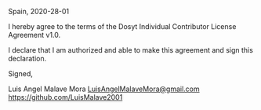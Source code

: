 Spain, 2020-28-01

I hereby agree to the terms of the Dosyt Individual Contributor License
Agreement v1.0.

I declare that I am authorized and able to make this agreement and sign this
declaration.

Signed,

Luis Angel Malave Mora LuisAngelMalaveMora@gmail.com https://github.com/LuisMalave2001
